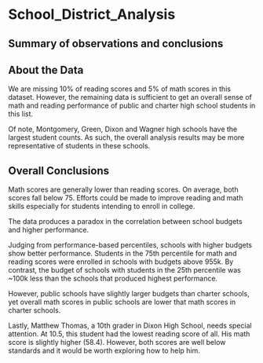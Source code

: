# School_District_Analysis

## Summary of observations and conclusions


## About the Data

We are missing 10% of reading scores and 5% of math scores in this dataset. However, the remaining data is sufficient to get an overall sense of math and reading performance of public and charter high school students in this list.

Of note, Montgomery, Green, Dixon and Wagner high schools have the largest student counts. As such, the overall analysis results may be more representative of students in these schools.

## Overall Conclusions

Math scores are generally lower than reading scores. On average, both scores fall below 75. Efforts could be made to improve reading and math skills especially for students intending to enroll in college.

The data produces a paradox in the correlation between school budgets and higher performance.

Judging from performance-based percentiles, schools with higher budgets show better performance. Students in the 75th percentile for math and reading scores were enrolled in schools with budgets above 955k. By contrast, the budget of schools with students in the 25th percentile was ~100k less than the schools that produced highest performance.

However, public schools have slightly larger budgets than charter schools, yet overall math scores in public schools are lower that math scores in charter schools.

Lastly, Matthew Thomas, a 10th grader in Dixon High School, needs special attention. At 10.5, this student had the lowest reading score of all. His math score is slightly higher (58.4). However, both scores are well below standards and it would be worth exploring how to help him.
